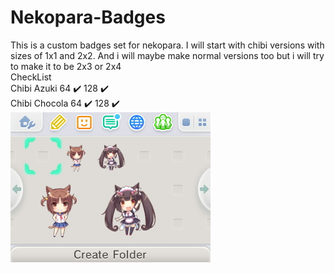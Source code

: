 # Nekopara-Badges
This is a custom badges set for nekopara. I will start with chibi versions with sizes of 1x1 and 2x2. And i will maybe make normal versions too but i will try to make it to be 2x3 or 2x4                                                                                                                                                                                                                                                                                                                                                                                                                                                                                                                                                                                                                                                                                                                                                                
CheckList                                                                                                                                                                                                                                                         
Chibi Azuki 64 :heavy_check_mark: 128 :heavy_check_mark:                                                                                                                                                                                                          
Chibi Chocola 64 :heavy_check_mark: 128 :heavy_check_mark:                                                                                                                                
![Chibi Chocola and Azuki preview 64 and 128](https://github.com/Ordim3n/Nekopara-Badges/blob/master/Preview/Preview1.jpg)

